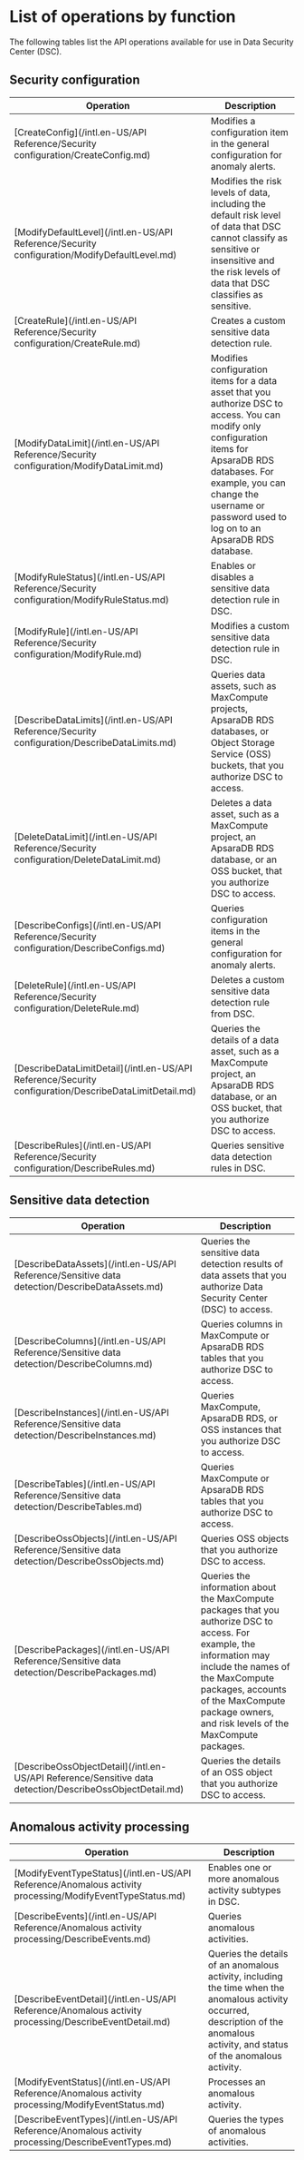 # List of operations by function

The following tables list the API operations available for use in Data Security Center \(DSC\).

## Security configuration

|Operation|Description|
|---------|-----------|
|[CreateConfig](/intl.en-US/API Reference/Security configuration/CreateConfig.md)|Modifies a configuration item in the general configuration for anomaly alerts.|
|[ModifyDefaultLevel](/intl.en-US/API Reference/Security configuration/ModifyDefaultLevel.md)|Modifies the risk levels of data, including the default risk level of data that DSC cannot classify as sensitive or insensitive and the risk levels of data that DSC classifies as sensitive.|
|[CreateRule](/intl.en-US/API Reference/Security configuration/CreateRule.md)|Creates a custom sensitive data detection rule.|
|[ModifyDataLimit](/intl.en-US/API Reference/Security configuration/ModifyDataLimit.md)|Modifies configuration items for a data asset that you authorize DSC to access. You can modify only configuration items for ApsaraDB RDS databases. For example, you can change the username or password used to log on to an ApsaraDB RDS database.|
|[ModifyRuleStatus](/intl.en-US/API Reference/Security configuration/ModifyRuleStatus.md)|Enables or disables a sensitive data detection rule in DSC.|
|[ModifyRule](/intl.en-US/API Reference/Security configuration/ModifyRule.md)|Modifies a custom sensitive data detection rule in DSC.|
|[DescribeDataLimits](/intl.en-US/API Reference/Security configuration/DescribeDataLimits.md)|Queries data assets, such as MaxCompute projects, ApsaraDB RDS databases, or Object Storage Service \(OSS\) buckets, that you authorize DSC to access.|
|[DeleteDataLimit](/intl.en-US/API Reference/Security configuration/DeleteDataLimit.md)|Deletes a data asset, such as a MaxCompute project, an ApsaraDB RDS database, or an OSS bucket, that you authorize DSC to access.|
|[DescribeConfigs](/intl.en-US/API Reference/Security configuration/DescribeConfigs.md)|Queries configuration items in the general configuration for anomaly alerts.|
|[DeleteRule](/intl.en-US/API Reference/Security configuration/DeleteRule.md)|Deletes a custom sensitive data detection rule from DSC.|
|[DescribeDataLimitDetail](/intl.en-US/API Reference/Security configuration/DescribeDataLimitDetail.md)|Queries the details of a data asset, such as a MaxCompute project, an ApsaraDB RDS database, or an OSS bucket, that you authorize DSC to access.|
|[DescribeRules](/intl.en-US/API Reference/Security configuration/DescribeRules.md)|Queries sensitive data detection rules in DSC.|

## Sensitive data detection

|Operation|Description|
|---------|-----------|
|[DescribeDataAssets](/intl.en-US/API Reference/Sensitive data detection/DescribeDataAssets.md)|Queries the sensitive data detection results of data assets that you authorize Data Security Center \(DSC\) to access.|
|[DescribeColumns](/intl.en-US/API Reference/Sensitive data detection/DescribeColumns.md)|Queries columns in MaxCompute or ApsaraDB RDS tables that you authorize DSC to access.|
|[DescribeInstances](/intl.en-US/API Reference/Sensitive data detection/DescribeInstances.md)|Queries MaxCompute, ApsaraDB RDS, or OSS instances that you authorize DSC to access.|
|[DescribeTables](/intl.en-US/API Reference/Sensitive data detection/DescribeTables.md)|Queries MaxCompute or ApsaraDB RDS tables that you authorize DSC to access.|
|[DescribeOssObjects](/intl.en-US/API Reference/Sensitive data detection/DescribeOssObjects.md)|Queries OSS objects that you authorize DSC to access.|
|[DescribePackages](/intl.en-US/API Reference/Sensitive data detection/DescribePackages.md)|Queries the information about the MaxCompute packages that you authorize DSC to access. For example, the information may include the names of the MaxCompute packages, accounts of the MaxCompute package owners, and risk levels of the MaxCompute packages.|
|[DescribeOssObjectDetail](/intl.en-US/API Reference/Sensitive data detection/DescribeOssObjectDetail.md)|Queries the details of an OSS object that you authorize DSC to access.|

## Anomalous activity processing

|Operation|Description|
|---------|-----------|
|[ModifyEventTypeStatus](/intl.en-US/API Reference/Anomalous activity processing/ModifyEventTypeStatus.md)|Enables one or more anomalous activity subtypes in DSC.|
|[DescribeEvents](/intl.en-US/API Reference/Anomalous activity processing/DescribeEvents.md)|Queries anomalous activities.|
|[DescribeEventDetail](/intl.en-US/API Reference/Anomalous activity processing/DescribeEventDetail.md)|Queries the details of an anomalous activity, including the time when the anomalous activity occurred, description of the anomalous activity, and status of the anomalous activity.|
|[ModifyEventStatus](/intl.en-US/API Reference/Anomalous activity processing/ModifyEventStatus.md)|Processes an anomalous activity.|
|[DescribeEventTypes](/intl.en-US/API Reference/Anomalous activity processing/DescribeEventTypes.md)|Queries the types of anomalous activities.|

